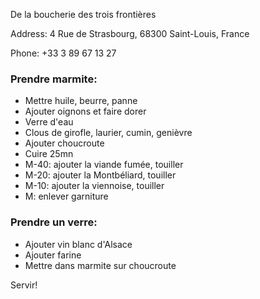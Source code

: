 De la boucherie des trois frontières

Address: 4 Rue de Strasbourg, 68300 Saint-Louis, France

Phone: +33 3 89 67 13 27

### Prendre marmite:

- Mettre huile, beurre, panne
- Ajouter oignons et faire dorer
- Verre d'eau
- Clous de girofle, laurier, cumin, genièvre
- Ajouter choucroute
- Cuire 25mn
- M-40: ajouter la viande fumée, touiller
- M-20: ajouter la Montbéliard, touiller
- M-10: ajouter la viennoise, touiller
- M: enlever garniture

### Prendre un verre:

- Ajouter vin blanc d'Alsace
- Ajouter farine
- Mettre dans marmite sur choucroute

Servir!
